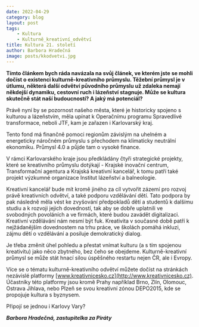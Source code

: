 ```yaml
---
date: 2022-04-29
category: blog
layout: post
tags:
    - Kultura
    - Kulturně_kreativní_odvětví
title: Kultura 21. století
author: Barbora Hradečná
image: posts/kkodvetvi.jpg
---
```

**Tímto článkem bych ráda navázala na svůj článek, ve kterém jste se mohli dočíst o existenci kulturně-kreativního průmyslu. Těžební průmysl je v útlumu, některá další odvětví původního průmyslu už zdaleka nemají někdejší dynamiku, cestovní ruch i lázeňství stagnuje. Může se kultura skutečně stát naší budoucností? A jaký má potenciál?**

Právě nyní by se pozornost našeho města, které je historicky spojeno s kulturou a lázeňstvím, měla upínat k Operačnímu programu Spravedlivé transformace, neboli JTF, kam je zařazen i Karlovarský kraj.

Tento fond má finančně pomoci regionům závislým na uhelném a energeticky náročném průmyslu s přechodem na klimaticky neutrální ekonomiku. Průmysl 4.0 a půjde tam o vysoké finance.

V rámci Karlovarského kraje jsou předkládány čtyři strategické projekty, které se kreativního průmyslu dotýkají - Krajské inovační centrum, Transformační agentura a Krajská kreativní kancelář, k tomu patří také projekt výzkumné organizace Institut lázeňství a balneologie.

Kreativní kancelář bude mít kromě jiného za cíl vytvořit zázemí pro rozvoj právě kreativních odvětví, a také podporu vzdělávání dětí. Tato podpora by pak následně měla vést ke zvyšování předpokladů dětí a studentů k dalšímu studiu a k rozvoji jejich dovedností, tak aby se dobře uplatnili ve svobodných povoláních a ve firmách, které budou zavádět digitalizaci. Kreativní vzdělávání nám nesmí být fuk. Kreativita v současné době patří k nejžádanějším dovednostem na trhu práce, ve školách pomáhá inkluzi, zájmu dětí o vzdělávání a posiluje demokratický dialog.

Je třeba změnit úhel pohledu a přestat vnímat kulturu (a s tím spojenou kreativitu) jako něco zbytného, bez čeho se obejdeme. Kulturně-kreativní průmysl se může stát hnací silou úspěšného restartu nejen ČR, ale i Evropy.

Více se o tématu kulturně-kreativního odvětví můžete dočíst na stránkách nezávislé platformy [www.kreativnicesko.cz](http://www.kreativnicesko.cz). Účastníky této platformy jsou kromě Prahy například Brno, Zlín, Olomouc, Ostrava Jihlava, nebo Plzeň se svou kreativní zónou DEPO2015, kde se propojuje kultura s byznysem.

Připojí se jednou i Karlovy Vary?

***Barbora Hradečná, zastupitelka za Piráty***
